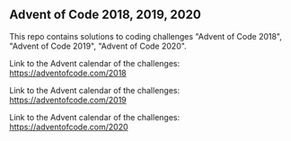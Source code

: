## Advent of Code 2018, 2019, 2020

This repo contains solutions to coding challenges "Advent of Code 2018", "Advent of Code 2019", "Advent of Code 2020".

Link to the Advent calendar of the challenges: https://adventofcode.com/2018

Link to the Advent calendar of the challenges: https://adventofcode.com/2019

Link to the Advent calendar of the challenges: https://adventofcode.com/2020

